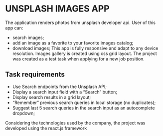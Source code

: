# UNSPLASH IMAGES APP

The application renders photos from unsplash developer api.
User of this app can:
- search images;
- add an image as a favorite to your favorite images catalog;
- download images;
  This app is fully responsive and adapt to any device resolution. Images gallery is created using css grid layout.
  The project was created as a test task when applying for a new job position.

## Task requirements

- Use Search endpoints from the Unsplash API;
- Display a search input field with a “Search” button;
- Display search results in a grid layout;
- “Remember” previous search queries in local storage (no duplicates);
- Suggest last 5 search queries in the search input as an autocomplete dropdown;

Considering the technologies used by the company, the project was developed using the react.js framework
